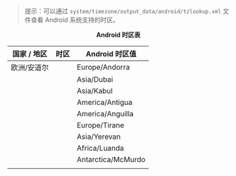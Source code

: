> 提示：可以通过 `system/timezone/output_data/android/tzlookup.xml` 文件查看 Android 系统支持的时区。

<center><b>Android 时区表</b></center>

| 国家 / 地区 | 时区 | Android 时区值     |
| ----------- | ---- | ------------------ |
| 欧洲/安道尔 |      | Europe/Andorra     |
|             |      | Asia/Dubai         |
|             |      | Asia/Kabul         |
|             |      | America/Antigua    |
|             |      | America/Anguilla   |
|             |      | Europe/Tirane      |
|             |      | Asia/Yerevan       |
|             |      | Africa/Luanda      |
|             |      | Antarctica/McMurdo |
|             |      |                    |

